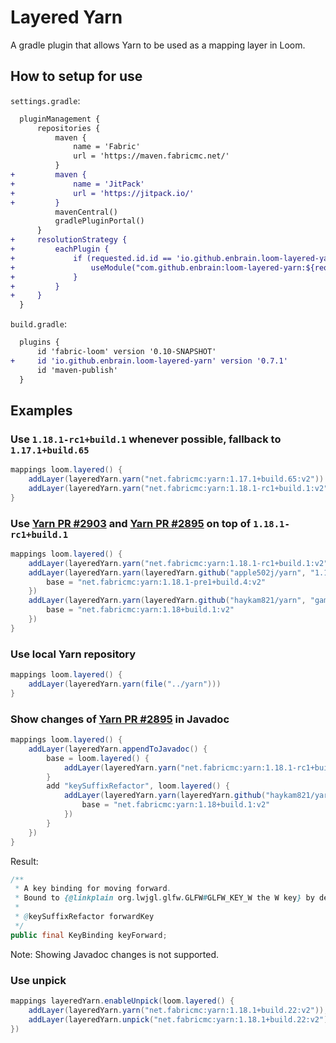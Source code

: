 # Layered Yarn
A gradle plugin that allows Yarn to be used as a mapping layer in Loom.

## How to setup for use

`settings.gradle`:

```diff
  pluginManagement {
      repositories {
          maven {
              name = 'Fabric'
              url = 'https://maven.fabricmc.net/'
          }
+         maven {
+             name = 'JitPack'
+             url = 'https://jitpack.io/'
+         }
          mavenCentral()
          gradlePluginPortal()
      }
+     resolutionStrategy {
+         eachPlugin {
+             if (requested.id.id == 'io.github.enbrain.loom-layered-yarn') {
+                 useModule("com.github.enbrain:loom-layered-yarn:${requested.version}")
+             }
+         }
+     }
  }
```

`build.gradle`:

```diff
  plugins {
      id 'fabric-loom' version '0.10-SNAPSHOT'
+     id 'io.github.enbrain.loom-layered-yarn' version '0.7.1'
      id 'maven-publish'
  }
```

## Examples

### Use `1.18.1-rc1+build.1` whenever possible, fallback to `1.17.1+build.65`

```groovy
mappings loom.layered() {
    addLayer(layeredYarn.yarn("net.fabricmc:yarn:1.17.1+build.65:v2"))
    addLayer(layeredYarn.yarn("net.fabricmc:yarn:1.18.1-rc1+build.1:v2"))
}
```

### Use [Yarn PR #2903](https://github.com/FabricMC/yarn/pull/2903) and [Yarn PR #2895](https://github.com/FabricMC/yarn/pull/2895) on top of `1.18.1-rc1+build.1`

```groovy
mappings loom.layered() {
    addLayer(layeredYarn.yarn("net.fabricmc:yarn:1.18.1-rc1+build.1:v2"))
    addLayer(layeredYarn.yarn(layeredYarn.github("apple502j/yarn", "1.18.1-pre1-collision")) {
        base = "net.fabricmc:yarn:1.18.1-pre1+build.4:v2"
    })
    addLayer(layeredYarn.yarn(layeredYarn.github("haykam821/yarn", "gameoptions-key-suffix")) {
        base = "net.fabricmc:yarn:1.18+build.1:v2"
    })
}
```

### Use local Yarn repository

```groovy
mappings loom.layered() {
    addLayer(layeredYarn.yarn(file("../yarn")))
}
```

### Show changes of [Yarn PR #2895](https://github.com/FabricMC/yarn/pull/2895) in Javadoc

```groovy
mappings loom.layered() {
    addLayer(layeredYarn.appendToJavadoc() {
        base = loom.layered() {
            addLayer(layeredYarn.yarn("net.fabricmc:yarn:1.18.1-rc1+build.1:v2"))
        }
        add "keySuffixRefactor", loom.layered() {
            addLayer(layeredYarn.yarn(layeredYarn.github("haykam821/yarn", "gameoptions-key-suffix")) {
                base = "net.fabricmc:yarn:1.18+build.1:v2"
            })
        }
    })
}
```

Result:

```java
/**
 * A key binding for moving forward.
 * Bound to {@linkplain org.lwjgl.glfw.GLFW#GLFW_KEY_W the W key} by default.
 * 
 * @keySuffixRefactor forwardKey
 */
public final KeyBinding keyForward;
```

Note: Showing Javadoc changes is not supported.

### Use unpick

```groovy
mappings layeredYarn.enableUnpick(loom.layered() {
    addLayer(layeredYarn.yarn("net.fabricmc:yarn:1.18.1+build.22:v2"));
    addLayer(layeredYarn.unpick("net.fabricmc:yarn:1.18.1+build.22:v2"))
})
```

